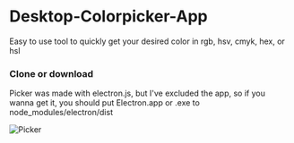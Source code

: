 # Desktop-Colorpicker-App

Easy to use tool to quickly get your desired color in rgb, hsv, cmyk, hex, or hsl

### Clone or download
Picker was made with electron.js, but I've excluded the app, so if you wanna get it, you should put Electron.app or .exe to node_modules/electron/dist

![Picker](https://user-images.githubusercontent.com/34217165/77903168-b9fe7f00-7282-11ea-87b4-089442bf4ed9.gif)

